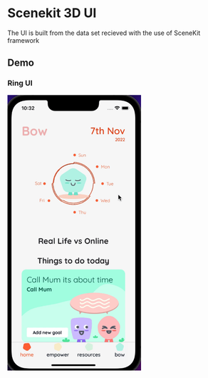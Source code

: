 # Scenekit 3D UI
The UI is built from the data set recieved with the use of SceneKit framework

## Demo

### Ring UI
<img src="https://github.com/ashishkarna7/SpriteKit-Animation/blob/main/animation.gif" alt="Violin Plot UI" width="300" />

